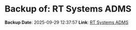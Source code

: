 # Backup of: RT Systems ADMS

**Backup Date**: 2025-09-29 12:37:57
**Link**: [RT Systems ADMS](https://przemienniki.net/export/adms.csv)
